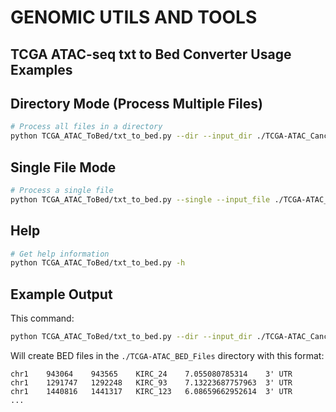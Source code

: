 # GENOMIC UTILS AND TOOLS

## TCGA ATAC-seq txt to Bed Converter Usage Examples

## Directory Mode (Process Multiple Files)
```bash
# Process all files in a directory
python TCGA_ATAC_ToBed/txt_to_bed.py --dir --input_dir ./TCGA-ATAC_Cancer_Type-specific_PeakCalls --output_dir ./TCGA-ATAC_BED_Files
```

## Single File Mode
```bash
# Process a single file
python TCGA_ATAC_ToBed/txt_to_bed.py --single --input_file ./TCGA-ATAC_Cancer_Type-specific_PeakCalls/KIRC_peakCalls.txt --output_file ./TCGA-ATAC_BED_Files/KIRC_peakCalls.bed
```

## Help
```bash
# Get help information
python TCGA_ATAC_ToBed/txt_to_bed.py -h
```

## Example Output
This command:
```bash
python TCGA_ATAC_ToBed/txt_to_bed.py --dir --input_dir ./TCGA-ATAC_Cancer_Type-specific_PeakCalls --output_dir ./TCGA-ATAC_BED_Files
```

Will create BED files in the `./TCGA-ATAC_BED_Files` directory with this format:
```
chr1    943064    943565    KIRC_24    7.055080785314    3' UTR
chr1    1291747   1292248   KIRC_93    7.13223687757963  3' UTR
chr1    1440816   1441317   KIRC_123   6.08659662952614  3' UTR
...
```
